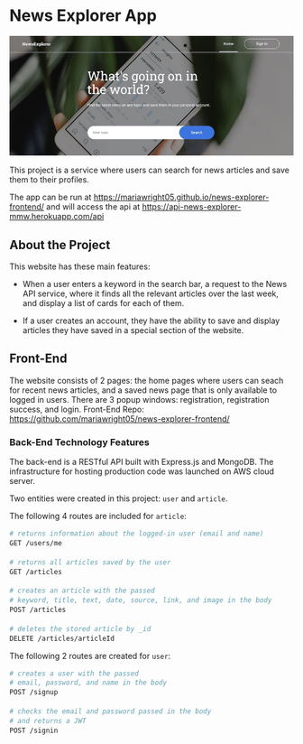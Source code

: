 # News Explorer App

![NewsExplorer Screenshot](https://github.com/mariawright05/news-explorer-frontend/blob/main/src/images/app-graphic.jpg)

This project is a service where users can search for news articles and save them to their profiles.

The app can be run at <https://mariawright05.github.io/news-explorer-frontend/> and will access the api at <https://api-news-explorer-mmw.herokuapp.com/api>

## About the Project

This website has these main features:

* When a user enters a keyword in the search bar, a request to the News API service, where it finds all the relevant articles over the last week, and display a list of cards for each of them.

* If a user creates an account, they have the ability to save and display articles they have saved in a special section of the website.

## Front-End

The website consists of 2 pages: the home pages where users can seach for recent news articles, and a saved news page that is only available to logged in users. There are 3 popup windows: registration, registration success, and login. Front-End Repo: <https://github.com/mariawright05/news-explorer-frontend/>

### Back-End Technology Features

The back-end is a RESTful API built with Express.js and MongoDB. The infrastructure for hosting production code was launched on AWS cloud server.

Two entities were created in this project: `user` and `article`.

The following 4 routes are included for `article`:

```bash
# returns information about the logged-in user (email and name)
GET /users/me

# returns all articles saved by the user
GET /articles

# creates an article with the passed
# keyword, title, text, date, source, link, and image in the body
POST /articles

# deletes the stored article by _id
DELETE /articles/articleId
```

The following 2 routes are created for `user`:

```bash
# creates a user with the passed
# email, password, and name in the body
POST /signup

# checks the email and password passed in the body
# and returns a JWT
POST /signin
```
